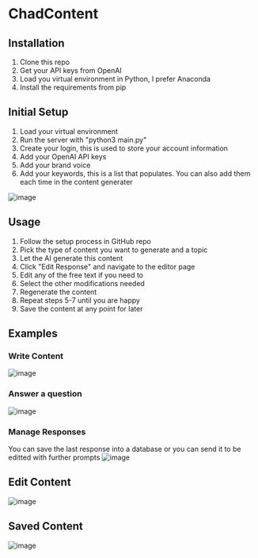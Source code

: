 # ChadContent

## Installation
1. Clone this repo
2. Get your API keys from OpenAI
3. Load you virtual environment in Python, I prefer Anaconda
4. Install the requirements from pip
 
## Initial Setup
1. Load your virtual environment
2. Run the server with "python3 main.py"
3. Create your login, this is used to store your account information
4. Add your OpenAI API keys
5. Add your brand voice
6. Add your keywords, this is a list that populates. You can also add them each time in the content generater

![image](https://github.com/theaichad/ChadContent/assets/114192985/3a8b5ca5-4c47-4cbc-bbd3-8504013fdef4)

## Usage
1. Follow the setup process in GitHub repo
2. Pick the type of content you want to generate and a topic
3. Let the AI generate this content
4. Click "Edit Response" and navigate to the editor page
5. Edit any of the free text if you need to
6. Select the other modifications needed
7. Regenerate the content
8. Repeat steps 5-7 until you are happy
9. Save the content at any point for later


## Examples
### Write Content
![image](https://github.com/theaichad/ChadContent/assets/114192985/ea832494-e15c-40d9-a51c-e4d7a87f098b)


### Answer a question
![image](https://github.com/theaichad/ChadContent/assets/114192985/a2f001e8-766a-4dcd-96b4-0c2cd88d61cb)


### Manage Responses
You can save the last response into a database or you can send it to be editted with further prompts
![image](https://github.com/theaichad/ChadContent/assets/114192985/8c67186a-141d-4b1b-b8c8-3f69f4501c13)


## Edit Content
![image](https://github.com/theaichad/ChadContent/assets/114192985/f184a9af-31ea-4bba-88ba-160fdd2ce219)


## Saved Content
![image](https://github.com/theaichad/ChadContent/assets/114192985/6e0ed8ad-3328-43ff-97e7-0d26eb665ad8)
